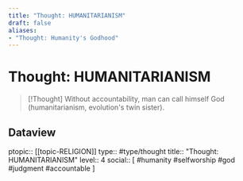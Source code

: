 ```yaml
---
title: "Thought: HUMANITARIANISM"
draft: false
aliases:
- "Thought: Humanity's Godhood"
---
```

# Thought: HUMANITARIANISM
> [!Thought]
> Without accountability, man can call himself God (humanitarianism, evolution's twin sister).

## Dataview
ptopic:: [[topic-RELIGION]]
type:: #type/thought
title:: "Thought: HUMANITARIANISM"
level:: 4
social:: [ #humanity #selfworship #god #judgment #accountable ]
